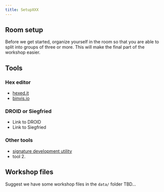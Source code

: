 ```yaml
---
title: SetupXXX
---
```


## Room setup

Before we get started, organize yourself in the room so that you are able
to split into groups of three or more. This will make the final part of
the workshop easier.

## Tools

### Hex editor

* [hexed.it](https://hexed.it/)
* [binvis.io](https://binvis.io/#/)

### DROID or Siegfried

* Link to DROID
* Link to Siegfried

### Other tools

* [signature development utility](https://ffdev.info/)
* tool 2.

## Workshop files

<!-- NB: place any data you want learners to use in `episodes/data` and then
     use a relative link ( [data zip file](data/lesson-data.zip) ) to provide
     a link to it, replacing the example.com link.
-->

Suggest we have some workshop files in the `data/` folder TBD...

